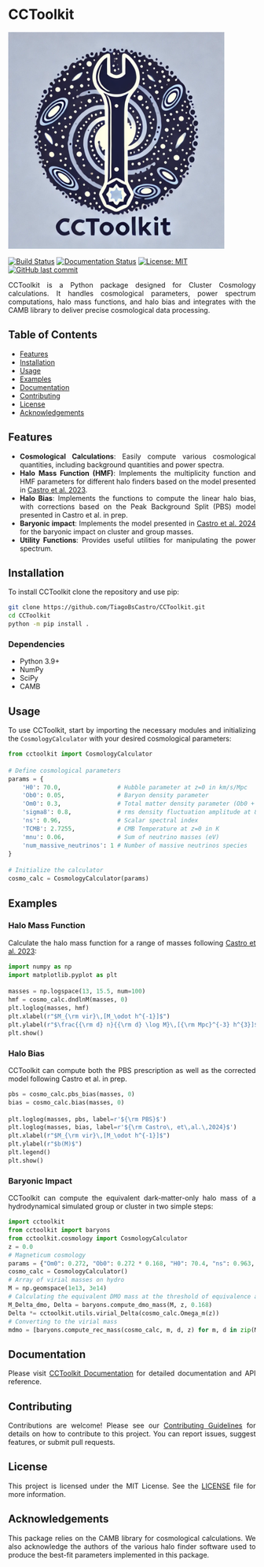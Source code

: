 # CCToolkit

<img src="./cctoolkit.png" width="440" alt="Logo">

[![Build Status](https://github.com/TiagoBsCastro/CCToolkit/actions/workflows/build.yml/badge.svg)](https://github.com/TiagoBsCastro/CCToolkit/actions)
[![Documentation Status](https://readthedocs.org/projects/cctoolkit/badge/?version=latest)](https://cctoolkit.readthedocs.io/en/latest/?badge=latest)
[![License: MIT](https://img.shields.io/badge/License-MIT-yellow.svg)](https://opensource.org/licenses/MIT)
[![GitHub last commit](https://img.shields.io/github/last-commit/TiagoBsCastro/CCToolkit.svg)](https://github.com/TiagoBsCastro/CCToolkit/commits/main)

<div align="justify">

CCToolkit is a Python package designed for Cluster Cosmology calculations. It handles cosmological parameters, power spectrum computations, halo mass functions, and halo bias and integrates with the CAMB library to deliver precise cosmological data processing.

## Table of Contents
- [Features](#features)
- [Installation](#installation)
- [Usage](#usage)
- [Examples](#examples)
- [Documentation](#documentation)
- [Contributing](#contributing)
- [License](#license)
- [Acknowledgements](#acknowledgements)

## Features

- **Cosmological Calculations**: Easily compute various cosmological quantities, including background quantities and power spectra.
- **Halo Mass Function (HMF)**: Implements the multiplicity function and HMF parameters for different halo finders based on the model presented in [Castro et al. 2023](https://inspirehep.net/literature/2132031).
- **Halo Bias**: Implements the functions to compute the linear halo bias, with corrections based on the Peak Background Split (PBS) model presented in Castro et al. in prep.
- **Baryonic impact**: Implements the model presented in [Castro et al. 2024](https://inspirehep.net/literature/2718844) for the baryonic impact on cluster and group masses.
- **Utility Functions**: Provides useful utilities for manipulating the power spectrum.

## Installation

To install CCToolkit clone the repository and use pip:

```bash
git clone https://github.com/TiagoBsCastro/CCToolkit.git
cd CCToolkit
python -m pip install .
```

### Dependencies

- Python 3.9+
- NumPy
- SciPy
- CAMB

## Usage

To use CCToolkit, start by importing the necessary modules and initializing the `CosmologyCalculator` with your desired cosmological parameters:

```python
from cctoolkit import CosmologyCalculator

# Define cosmological parameters
params = {
    'H0': 70.0,                # Hubble parameter at z=0 in km/s/Mpc
    'Ob0': 0.05,               # Baryon density parameter
    'Om0': 0.3,                # Total matter density parameter (Ob0 + Om_c0)
    'sigma8': 0.8,             # rms density fluctuation amplitude at 8 h^-1 Mpc
    'ns': 0.96,                # Scalar spectral index
    'TCMB': 2.7255,            # CMB Temperature at z=0 in K
    'mnu': 0.06,               # Sum of neutrino masses (eV)
    'num_massive_neutrinos': 1 # Number of massive neutrinos species
}

# Initialize the calculator
cosmo_calc = CosmologyCalculator(params)
```

## Examples

### Halo Mass Function

Calculate the halo mass function for a range of masses following [Castro et al. 2023](https://inspirehep.net/literature/2132031):

```python
import numpy as np
import matplotlib.pyplot as plt

masses = np.logspace(13, 15.5, num=100)
hmf = cosmo_calc.dndlnM(masses, 0)
plt.loglog(masses, hmf)
plt.xlabel(r"$M_{\rm vir}\,[M_\odot h^{-1}]$")
plt.ylabel(r"$\frac{{\rm d} n}{{\rm d} \log M}\,[{\rm Mpc}^{-3} h^{3}]$")
plt.show()
```

### Halo Bias

CCToolkit can compute both the PBS prescription as well as the corrected model following Castro et al. in prep.

```python
pbs = cosmo_calc.pbs_bias(masses, 0)
bias = cosmo_calc.bias(masses, 0)

plt.loglog(masses, pbs, label=r'${\rm PBS}$')
plt.loglog(masses, bias, label=r'${\rm Castro\, et\,al.\,2024}$')
plt.xlabel(r"$M_{\rm vir}\,[M_\odot h^{-1}]$")
plt.ylabel(r"$b(M)$")
plt.legend()
plt.show()
```

### Baryonic Impact

CCToolkit can compute the equivalent dark-matter-only halo mass of a hydrodynamical simulated group or cluster in two simple steps:

```python
import cctoolkit
from cctoolkit import baryons
from cctoolkit.cosmology import CosmologyCalculator
z = 0.0
# Magneticum cosmology
params = {"Om0": 0.272, "Ob0": 0.272 * 0.168, "H0": 70.4, "ns": 0.963, "mnu":0, "num_massive_neutrinos": 0, "sigma8": 0.809}
cosmo_calc = CosmologyCalculator()
# Array of virial masses on hydro
M = np.geomspace(1e13, 3e14)
# Calculating the equivalent DMO mass at the threshold of equivalence according to the quasi-adiabatic model
M_Delta_dmo, Delta = baryons.compute_dmo_mass(M, z, 0.168)
Delta *= cctoolkit.utils.virial_Delta(cosmo_calc.Omega_m(z))
# Converting to the virial mass
mdmo = [baryons.compute_rec_mass(cosmo_calc, m, d, z) for m, d in zip(M_Delta_dmo, Delta)]
```

## Documentation

Please visit [CCToolkit Documentation](https://cctoolkit.readthedocs.io) for detailed documentation and API reference.

## Contributing

Contributions are welcome! Please see our [Contributing Guidelines](CONTRIBUTING.md) for details on how to contribute to this project. You can report issues, suggest features, or submit pull requests.

## License

This project is licensed under the MIT License. See the [LICENSE](LICENSE) file for more information.

## Acknowledgements

This package relies on the CAMB library for cosmological calculations. We also acknowledge the authors of the various halo finder software used to produce the best-fit parameters implemented in this package.

</div>
